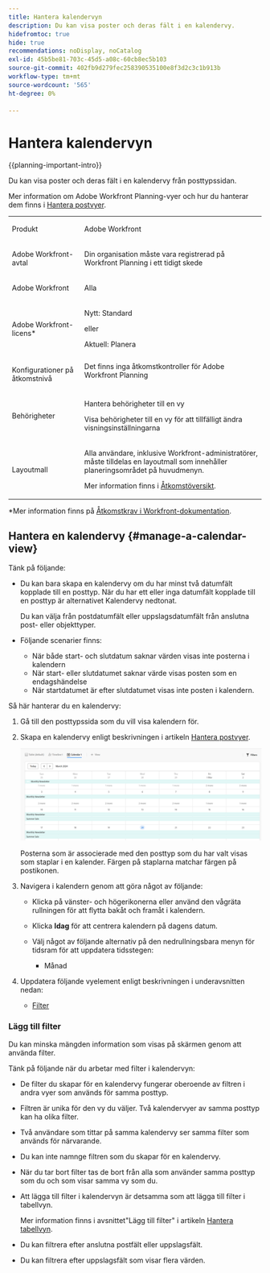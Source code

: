 ```yaml
---
title: Hantera kalendervyn
description: Du kan visa poster och deras fält i en kalendervy.
hidefromtoc: true
hide: true
recommendations: noDisplay, noCatalog
exl-id: 45b5be81-703c-45d5-a08c-60cb8ec5b103
source-git-commit: 402fb9d279fec258390535100e8f3d2c3c1b913b
workflow-type: tm+mt
source-wordcount: '565'
ht-degree: 0%

---
```


# Hantera kalendervyn

<!--
title: Manage the calendar view
description: You can display records in a calendar view.
hidefromtoc: yes
author: Alina
feature: Work Management
role: User
hide: yes
-->

<!--update the metadata with real information when making this available in TOC and in the left nav-->

{{planning-important-intro}}

Du kan visa poster och deras fält i en kalendervy från posttypssidan.

Mer information om Adobe Workfront Planning-vyer och hur du hanterar dem finns i [Hantera postvyer](/help/quicksilver/planning/views/manage-record-views.md).

<!--at GA the plan below will change to Prime, Select and Ultimate only-->

<table style="table-layout:auto">
 <col>
 </col>
 <col>
 </col>
 <tbody>
    <tr>
<tr>
<td>
   <p> Produkt</p> </td>
   <td>
   <p> Adobe Workfront</p> </td>
  </tr>  
 <td role="rowheader"><p>Adobe Workfront-avtal</p></td>
   <td>
<p>Din organisation måste vara registrerad på Workfront Planning i ett tidigt skede </p>
   </td>
  </tr>
  <tr>
   <td role="rowheader"><p>Adobe Workfront</p></td>
   <td>
<p>Alla</p>
   </td>
  </tr>
  <tr>
   <td role="rowheader"><p>Adobe Workfront-licens*</p></td>
   <td>
   <p>Nytt: Standard</p>
   eller
   <p>Aktuell: Planera </p> 
  </td>
  </tr>

<tr>
   <td role="rowheader"><p>Konfigurationer på åtkomstnivå</p></td>
   <td> Det finns inga åtkomstkontroller för Adobe Workfront Planning</p>  
</td>
  </tr>

<tr>
   <td role="rowheader"><p>Behörigheter</p></td>
   <td> <p>Hantera behörigheter till en vy</p>  
   <p>Visa behörigheter till en vy för att tillfälligt ändra visningsinställningarna</p>
</td>
  </tr>

<tr>
   <td role="rowheader"><p>Layoutmall</p></td>
   <td> <p>Alla användare, inklusive Workfront-administratörer, måste tilldelas en layoutmall som innehåller planeringsområdet på huvudmenyn. </p> <p>Mer information finns i <a href="/help/quicksilver/planning/access/access-overview.md">Åtkomstöversikt</a>. </p> 
</td>
  </tr>
 </tbody>
</table>

*Mer information finns på [Åtkomstkrav i Workfront-dokumentation](/help/quicksilver/administration-and-setup/add-users/access-levels-and-object-permissions/access-level-requirements-in-documentation.md).

## Hantera en kalendervy {#manage-a-calendar-view}

<!--insert screen shot of calendar view-->

Tänk på följande:

* Du kan bara skapa en kalendervy om du har minst två datumfält kopplade till en posttyp. När du har ett eller inga datumfält kopplade till en posttyp är alternativet Kalendervy nedtonat.

  Du kan välja från postdatumfält eller uppslagsdatumfält från anslutna post- eller objekttyper.
* Följande scenarier finns:

   * När både start- och slutdatum saknar värden visas inte posterna i kalendern
   * När start- eller slutdatumet saknar värde visas posten som en endagshändelse
   * När startdatumet är efter slutdatumet visas inte posten i kalendern.

Så här hanterar du en kalendervy:

1. Gå till den posttypssida som du vill visa kalendern för.
1. Skapa en kalendervy enligt beskrivningen i artikeln [Hantera postvyer](/help/quicksilver/planning/views/manage-record-views.md).

   ![](assets/calendar-view-example.png)

   Posterna som är associerade med den posttyp som du har valt visas som staplar i en kalender. Färgen på staplarna matchar färgen på postikonen.

1. Navigera i kalendern genom att göra något av följande:

   * Klicka på vänster- och högerikonerna eller använd den vågräta rullningen för att flytta bakåt och framåt i kalendern.
   * Klicka **Idag** för att centrera kalendern på dagens datum.
   * Välj något av följande alternativ på den nedrullningsbara menyn för tidsram för att uppdatera tidsstegen:

      * Månad
1. Uppdatera följande vyelement enligt beskrivningen i underavsnitten nedan:
   * [Filter](#add-filters)
     <!--* [Grouping](#add-grouping)-->
     <!--* [Settings](#edit-the-calendar-view-settings)-->
     <!--* [Sort](#add-sort) not sure if this is present in calendar views?!; also check the anchor and make sure it's correct-->

### Lägg till filter

Du kan minska mängden information som visas på skärmen genom att använda filter.

Tänk på följande när du arbetar med filter i kalendervyn:

<!-- this list is almost identical to the one for the table view - update both-->

* De filter du skapar för en kalendervy fungerar oberoende av filtren i andra vyer som används för samma posttyp.

* Filtren är unika för den vy du väljer. Två kalendervyer av samma posttyp kan ha olika filter.

* Två användare som tittar på samma kalendervy ser samma filter som används för närvarande.

* Du kan inte namnge filtren som du skapar för en kalendervy.

* När du tar bort filter tas de bort från alla som använder samma posttyp som du och som visar samma vy som du.

* Att lägga till filter i kalendervyn är detsamma som att lägga till filter i tabellvyn.

  Mer information finns i avsnittet&quot;Lägg till filter&quot; i artikeln [Hantera tabellvyn](/help/quicksilver/planning/views/manage-the-table-view.md).

* Du kan filtrera efter anslutna postfält eller uppslagsfält.

* Du kan filtrera efter uppslagsfält som visar flera värden.
